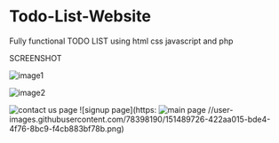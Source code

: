# Todo-List-Website
Fully functional TODO LIST using html css javascript and php

SCREENSHOT

![image1](https://user-images.githubusercontent.com/78398190/151489696-84e109a3-c7dc-4966-a533-c5682de37d11.png)

![image2](https://user-images.githubusercontent.com/78398190/151489704-99138359-71ad-42eb-bbc2-3c33116d7d6e.png)

![contact us page](https://user-images.githubusercontent.com/78398190/151489720-3cd69768-0675-4116-b54d-7edadf3253be.png)
![signup page](https:
![main page](https://user-images.githubusercontent.com/78398190/151489732-5c419d17-71a7-4545-a85e-ba1c57923dee.png)
//user-images.githubusercontent.com/78398190/151489726-422aa015-bde4-4f76-8bc9-f4cb883bf78b.png)
